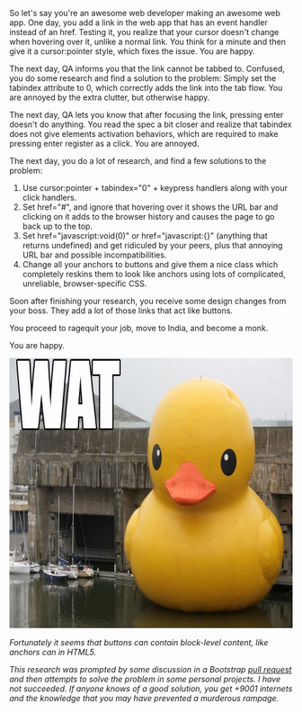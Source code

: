 So let's say you're an awesome web developer making an awesome web app. One day, you add a link in the web app that has an event handler instead of an href. Testing it, you realize that your cursor doesn't change when hovering over it, unlike a normal link. You think for a minute and then give it a cursor:pointer style, which fixes the issue. You are happy.

The next day, QA informs you that the link cannot be tabbed to. Confused, you do some research and find a solution to the problem: Simply set the tabindex attribute to 0, which correctly adds the link into the tab flow. You are annoyed by the extra clutter, but otherwise happy.

The next day, QA lets you know that after focusing the link, pressing enter doesn't do anything. You read the spec a bit closer and realize that tabindex does not give elements activation behaviors, which are required to make pressing enter register as a click. You are annoyed.

The next day, you do a lot of research, and find a few solutions to the problem:

1. Use cursor:pointer + tabindex="0" + keypress handlers along with your click handlers.
2. Set href="#", and ignore that hovering over it shows the URL bar and clicking on it adds to the browser history and causes the page to go back up to the top.
3. Set href="javascript:void(0)" or href="javascript:{}" (anything that returns undefined) and get ridiculed by your peers, plus that annoying URL bar and possible incompatibilities.
4. Change all your anchors to buttons and give them a nice class which completely reskins them to look like anchors using lots of complicated, unreliable, browser-specific CSS.

Soon after finishing your research, you receive some design changes from your boss. They add a lot of those links that act like buttons.

You proceed to ragequit your job, move to India, and become a monk.

You are happy.

<div class="thumbnail"><img src="wat.jpg" width="720" height="480"></div>

*Fortunately it seems that buttons can contain block-level content, like anchors can in HTML5.*

*This research was prompted by some discussion in a Bootstrap [pull request](https://github.com/twitter/bootstrap/pull/1447) and then attempts to solve the problem in some personal projects. I have not succeeded. If anyone knows of a good solution, you get +9001 internets and the knowledge that you may have prevented a murderous rampage.*